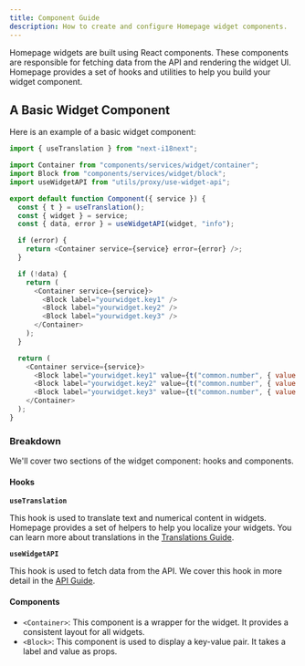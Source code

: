 ```yaml
---
title: Component Guide
description: How to create and configure Homepage widget components.
---
```


Homepage widgets are built using React components. These components are responsible for fetching data from the API and rendering the widget UI. Homepage provides a set of hooks and utilities to help you build your widget component.

## A Basic Widget Component

Here is an example of a basic widget component:

```js
import { useTranslation } from "next-i18next";

import Container from "components/services/widget/container";
import Block from "components/services/widget/block";
import useWidgetAPI from "utils/proxy/use-widget-api";

export default function Component({ service }) {
  const { t } = useTranslation();
  const { widget } = service;
  const { data, error } = useWidgetAPI(widget, "info");

  if (error) {
    return <Container service={service} error={error} />;
  }

  if (!data) {
    return (
      <Container service={service}>
        <Block label="yourwidget.key1" />
        <Block label="yourwidget.key2" />
        <Block label="yourwidget.key3" />
      </Container>
    );
  }

  return (
    <Container service={service}>
      <Block label="yourwidget.key1" value={t("common.number", { value: data.key1 })} />
      <Block label="yourwidget.key2" value={t("common.number", { value: data.key2 })} />
      <Block label="yourwidget.key3" value={t("common.number", { value: data.key3 })} />
    </Container>
  );
}
```

### Breakdown

We'll cover two sections of the widget component: hooks and components.

#### Hooks

**`useTranslation`**

This hook is used to translate text and numerical content in widgets. Homepage provides a set of helpers to help you localize your widgets. You can learn more about translations in the [Translations Guide](translations.md).

**`useWidgetAPI`**

This hook is used to fetch data from the API. We cover this hook in more detail in the [API Guide](api.md).

#### Components

- `<Container>`: This component is a wrapper for the widget. It provides a consistent layout for all widgets.
- `<Block>`: This component is used to display a key-value pair. It takes a label and value as props.
